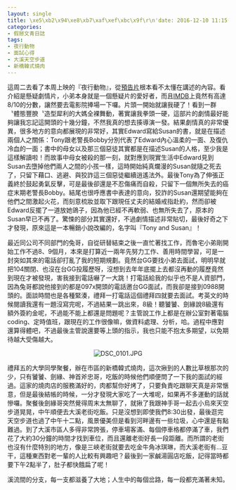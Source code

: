 ```yaml
---
layout: single
title: \xe5\xb2\x94\xe8\xb7\xaf\xef\xbc\x9f\r\n'date: 2016-12-10 11:15:17
categories:
- 假掰文青日誌
tags:
- 夜行動物
- 面試心得
- 大溪天空步道
- 新橋韓式燒肉
---
```


這周二去看了本周上映的『夜行動物』，從<a href="https://www.youtube.com/watch?v=JOsEU5oYpTA">預告片</a>根本看不太懂在講述的內容。看介紹是懸疑劇情片，小弟本身就是一個懸疑片的愛好者，而且<a href="http://www.imdb.com/title/tt4550098/">IMDB</a>上竟然有高達8/10的分數，讓然要去電影院捧場一下囉。片頭一開始就讓我硬了！看到一群〝體態豐腴〝造型犀利的大媽全裸舞動，著實讓我拳頭一硬，這部片的劇情最好能夠讓我忘記這開頭的十幾分鐘，不然我真的想去揍導演一發。結果劇情真的非常優異，很多地方的意向都展現的非常好，其實Edward寫給Susan的書，就是在描述兩個人之關係：Tony跟老警長Bobby分別代表了Edward內心溫柔的一面、及復仇冷血的一面；書中的母女以及那三個惡徒其實都是在描述Susan的人格，至少我是這樣解讀啦！而故事中母女被殺的那一刻，就對應到現實生活中Edward見到Susan去墮掉他們兩人之間的小孩一樣，這時開始純真爛漫的Susan就隨之死去了，只留下藉口、逃避、與狡詐這三個惡徒繼續逍遙法外。最後Tony為了伸張正義終於鼓起勇氣反擊，可是最後卻還是不忍傷痛而自殺，只留下一個無所失去的癌症末期老警長Bobby。結尾也很呼應書中表達的意向，狡詐的Susan還期望能夠在他們之間激起火花，而刻意梳妝並取下跟現任丈夫的結婚戒指赴約，然而卻被Edward反擺了一道放她鴿子，因為他已經不再軟弱、也無所失去了，原本的Susan早已不再了。驚悚的部分其實還好，不過劇情描述非常貼切，最後好奇之下才發現，原來這是一本暢銷小說改編的，名字叫『Tony and Susan』！

最近同公司不同部門的兔哥，自從研替結束之後一直忙著找工作，而魯宅小弟剛開始工作不過8、9個月，本來是打算近一兩年先努力工作、善用時間學習，可是一封突如其來的電話卻打亂了我的短期規劃。竟然台GG要找小弟去面試，明明早就把104關閉、也沒在台GG投履歷呀，沒想到去年年底擺上去都沒再動的履歷竟然到現在才被發現，害我接到電話嚇了一大跳！打電話給我的似乎也不是人資部門，因為兔哥都說他接到的都是097x開頭的電話邀台GG面試，而我卻是接到0988開頭的。面談時間也是各種緊湊，禮拜一打電話這個禮拜四就要去面試。考英文的時候閱讀我還有一題沒寫完呢，不過結果一跳出來，8級！聽饕饕、劍緣說8級還有額外簽約金呢，不過能不能上都還是問題呢？主管說工作上都是在辦公室對著電腦coding、定時值班，跟現在的工作很像嘛，做資料處理、分析，哈。過程中應對還算得體吧，不過最後主管說還要等上頭的指示，我也只能不抱太多期望，以免期待越大受傷越大。

<p style="text-align:center"><img alt="DSC_0101.JPG" src="https://pic.pimg.tw/kwbuster/1481382459-3721666358_n.jpg?v=1481382472" title="DSC_0101.JPG"></p>

禮拜五的大學同學聚餐，辦在市區的新橋韓式燒肉，這次揪到的人數比草根那次的少，只有饕饕、劍緣、神首斧忠哥，吃飯的時候他們順便問了一下我的面試的經過。這家的燒肉店的服務滿好的，肉都幫你好烤了，只要負責吃跟聊天真是非常愜意，但是最後結帳的時候，一分才發現大家吃了一大堆呢，如果再不多運動的話就慘囉。聚餐後劍緣哥突然覺得周末太無聊了，就揪了我跟神手哥一起去小烏來天空步道晃晃，中午順便去大溪老街吃飯。只是沒想到即使我們8:30出發，最後逛完天空步道也過了中午十二點，風景優美但是看到河畔邊有一些垃圾，心中還是有點難過。到了大溪市區人多得非常誇張，停車場客滿、每個停車格都停滿了車，我們花了大約30分鐘的時間才找到車位，而且還離老街好長一段距離。而所謂的老街也沒有什麼特別的地方，像是三峽老街就要去吃金牛角冰琪琳，而大溪老街有...豆干，這種東西對老一輩的人比較有興趣吧？最後到一家鹹湯圓店吃飯，記得當時都要下午2點半了，肚子都快餓扁了呢！

溪流間的分支，每一支都滋養了大地；人生中的每個岔路，每一段都充滿著未知。

